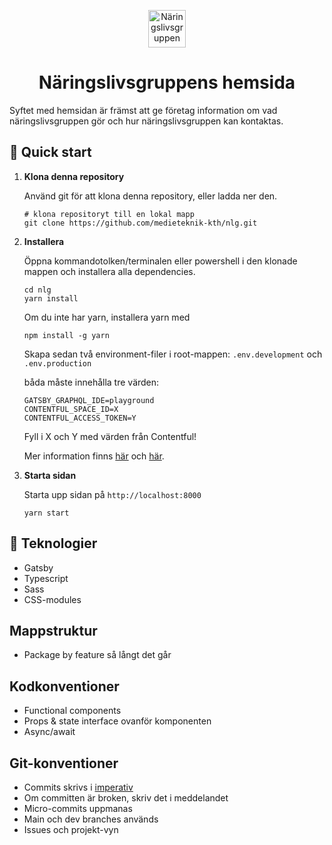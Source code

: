 <p align="center">
  <img alt="Näringslivsgruppen" src="https://www.medieteknik.com/static/committees/nlg.png" width="60" />
</p>
<h1 align="center">
  Näringslivsgruppens hemsida
</h1>

Syftet med hemsidan är främst att ge företag information om vad näringslivsgruppen gör och hur näringslivsgruppen kan kontaktas.

## 🚀 Quick start

1.  **Klona denna repository**

    Använd git för att klona denna repository, eller ladda ner den.

    ```shell
    # klona repositoryt till en lokal mapp
    git clone https://github.com/medieteknik-kth/nlg.git
    ```

2.  **Installera**

    Öppna kommandotolken/terminalen eller powershell i den klonade mappen och installera alla dependencies.

    ```shell
    cd nlg
    yarn install
    ```
    Om du inte har yarn, installera yarn med
    ```shell
    npm install -g yarn
    ```

     Skapa sedan två environment-filer i root-mappen:
     `.env.development` och `.env.production`

     båda måste innehålla tre värden:
    
    ```shell
    GATSBY_GRAPHQL_IDE=playground
    CONTENTFUL_SPACE_ID=X
    CONTENTFUL_ACCESS_TOKEN=Y
    ```

    Fyll i X och Y med värden från Contentful!
    
    Mer information finns [här](https://www.contentful.com/help/find-space-id/) och [här](https://www.contentful.com/developers/docs/references/authentication/#the-content-management-api).

3.  **Starta sidan**

    Starta upp sidan på `http://localhost:8000`

    ```shell
    yarn start
    ```
    
## 🧐 Teknologier

- Gatsby
- Typescript
- Sass
- CSS-modules

## Mappstruktur

- Package by feature så långt det går

## Kodkonventioner

- Functional components
- Props & state interface ovanför komponenten
- Async/await

## Git-konventioner

- Commits skrivs i <a href="https://sv.wikipedia.org/wiki/Imperativ">imperativ</a>
- Om committen är broken, skriv det i meddelandet
- Micro-commits uppmanas
- Main och dev branches används
- Issues och projekt-vyn 
